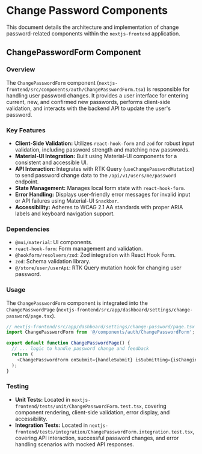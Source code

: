 # Change Password Components

This document details the architecture and implementation of change password-related components within the `nextjs-frontend` application.

## ChangePasswordForm Component

### Overview
The `ChangePasswordForm` component (`nextjs-frontend/src/components/auth/ChangePasswordForm.tsx`) is responsible for handling user password changes. It provides a user interface for entering current, new, and confirmed new passwords, performs client-side validation, and interacts with the backend API to update the user's password.

### Key Features
-   **Client-Side Validation:** Utilizes `react-hook-form` and `zod` for robust input validation, including password strength and matching new passwords.
-   **Material-UI Integration:** Built using Material-UI components for a consistent and accessible UI.
-   **API Interaction:** Integrates with RTK Query (`useChangePasswordMutation`) to send password change data to the `/api/v1/users/me/password` endpoint.
-   **State Management:** Manages local form state with `react-hook-form`.
-   **Error Handling:** Displays user-friendly error messages for invalid input or API failures using Material-UI `Snackbar`.
-   **Accessibility:** Adheres to WCAG 2.1 AA standards with proper ARIA labels and keyboard navigation support.

### Dependencies
-   `@mui/material`: UI components.
-   `react-hook-form`: Form management and validation.
-   `@hookform/resolvers/zod`: Zod integration with React Hook Form.
-   `zod`: Schema validation library.
-   `@/store/user/userApi`: RTK Query mutation hook for changing user password.

### Usage
The `ChangePasswordForm` component is integrated into the `ChangePasswordPage` (`nextjs-frontend/src/app/dashboard/settings/change-password/page.tsx`).

```typescript
// nextjs-frontend/src/app/dashboard/settings/change-password/page.tsx
import ChangePasswordForm from '@/components/auth/ChangePasswordForm';

export default function ChangePasswordPage() {
  // ... logic to handle password change and feedback
  return (
    <ChangePasswordForm onSubmit={handleSubmit} isSubmitting={isChangingPassword} />
  );
}
```

### Testing
-   **Unit Tests:** Located in `nextjs-frontend/tests/unit/ChangePasswordForm.test.tsx`, covering component rendering, client-side validation, error display, and accessibility.
-   **Integration Tests:** Located in `nextjs-frontend/tests/integration/ChangePasswordForm.integration.test.tsx`, covering API interaction, successful password changes, and error handling scenarios with mocked API responses.